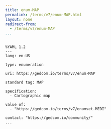 ```yaml
---
title: enum-MAP
permalink: /terms/v7/enum-MAP.html
layout: none
redirect-from:
  - /terms/v7/enum-MAP
...
```


```

%YAML 1.2
---
lang: en-US

type: enumeration

uri: https://gedcom.io/terms/v7/enum-MAP

standard tag: MAP

specification:
  - Cartographic map

value of:
  - "https://gedcom.io/terms/v7/enumset-MEDI"

contact: "https://gedcom.io/community/"
...

```
